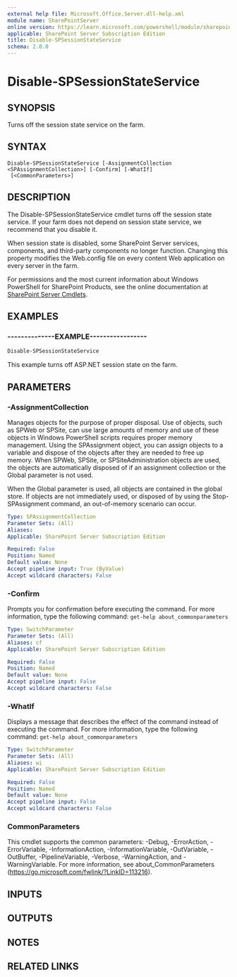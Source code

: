 ```yaml
---
external help file: Microsoft.Office.Server.dll-help.xml
module name: SharePointServer
online version: https://learn.microsoft.com/powershell/module/sharepoint-server/disable-spsessionstateservice
applicable: SharePoint Server Subscription Edition
title: Disable-SPSessionStateService
schema: 2.0.0
---
```


# Disable-SPSessionStateService

## SYNOPSIS
Turns off the session state service on the farm.

## SYNTAX

```
Disable-SPSessionStateService [-AssignmentCollection <SPAssignmentCollection>] [-Confirm] [-WhatIf]
 [<CommonParameters>]
```

## DESCRIPTION
The Disable-SPSessionStateService cmdlet turns off the session state service.
If your farm does not depend on session state service, we recommend that you disable it.

When session state is disabled, some SharePoint Server services, components, and third-party components no longer function.
Changing this property modifies the Web.config file on every content Web application on every server in the farm.

For permissions and the most current information about Windows PowerShell for SharePoint Products, see the online documentation at [SharePoint Server Cmdlets](https://learn.microsoft.com/powershell/sharepoint/sharepoint-server/sharepoint-server-cmdlets).

## EXAMPLES

### --------------EXAMPLE----------------- 
```powershell
Disable-SPSessionStateService
```

This example turns off ASP.NET session state on the farm.

## PARAMETERS

### -AssignmentCollection
Manages objects for the purpose of proper disposal.
Use of objects, such as SPWeb or SPSite, can use large amounts of memory and use of these objects in Windows PowerShell scripts requires proper memory management.
Using the SPAssignment object, you can assign objects to a variable and dispose of the objects after they are needed to free up memory.
When SPWeb, SPSite, or SPSiteAdministration objects are used, the objects are automatically disposed of if an assignment collection or the Global parameter is not used.

When the Global parameter is used, all objects are contained in the global store.
If objects are not immediately used, or disposed of by using the Stop-SPAssignment command, an out-of-memory scenario can occur.

```yaml
Type: SPAssignmentCollection
Parameter Sets: (All)
Aliases: 
Applicable: SharePoint Server Subscription Edition

Required: False
Position: Named
Default value: None
Accept pipeline input: True (ByValue)
Accept wildcard characters: False
```

### -Confirm
Prompts you for confirmation before executing the command.
For more information, type the following command: `get-help about_commonparameters`

```yaml
Type: SwitchParameter
Parameter Sets: (All)
Aliases: cf
Applicable: SharePoint Server Subscription Edition

Required: False
Position: Named
Default value: None
Accept pipeline input: False
Accept wildcard characters: False
```

### -WhatIf
Displays a message that describes the effect of the command instead of executing the command.
For more information, type the following command: `get-help about_commonparameters`

```yaml
Type: SwitchParameter
Parameter Sets: (All)
Aliases: wi
Applicable: SharePoint Server Subscription Edition

Required: False
Position: Named
Default value: None
Accept pipeline input: False
Accept wildcard characters: False
```

### CommonParameters
This cmdlet supports the common parameters: -Debug, -ErrorAction, -ErrorVariable, -InformationAction, -InformationVariable, -OutVariable, -OutBuffer, -PipelineVariable, -Verbose, -WarningAction, and -WarningVariable. For more information, see about_CommonParameters (https://go.microsoft.com/fwlink/?LinkID=113216).

## INPUTS

## OUTPUTS

## NOTES

## RELATED LINKS
